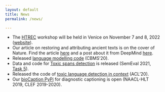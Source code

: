 ```yaml
---
layout: default
title: News
permalink: /news/

---
```


* The [HTREC](https://www.aicrowd.com/challenges/htrec-2022) workshop will be held in Venice on November 7 and 8, 2022 ([website](https://sites.google.com/view/htrec2022/home)).
* Our article on restoring and attributing ancient texts is on the cover of Nature. Find the article [here](https://www.nature.com/articles/s41586-022-04448-z) and a post about it from DeepMind [here](https://www.deepmind.com/blog/predicting-the-past-with-ithaca). 
* Released [language modelling code](https://github.com/ipavlopoulos/lm) (CBMS’20).
* Data and code for [Toxic spans detection](https://github.com/ipavlopoulos/toxic_spans) is released (SemEval 2021, [Task 5](https://sites.google.com/view/toxicspans)).
* Released the code of [toxic language detection in context](https://github.com/ipavlopoulos/context_toxicity) (ACL’20).
* Our [bioCaption PyPi](https://pypi.org/project/bioCaption/) for diagnostic captioning is open (NAACL-HLT 2019, CLEF 2019-2020).